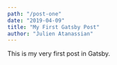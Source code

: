 ```yaml
---
path: "/post-one"
date: "2019-04-09"
title: "My First Gatsby Post"
author: "Julien Atanassian"
---
```


This is my very first post in Gatsby.